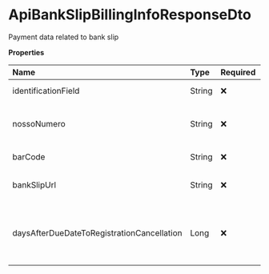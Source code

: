 # ApiBankSlipBillingInfoResponseDto

Payment data related to bank slip

**Properties**

| Name                                       | Type   | Required | Description                                                        |
| :----------------------------------------- | :----- | :------- | :----------------------------------------------------------------- |
| identificationField                        | String | ❌       | Digitable bill line                                                |
| nossoNumero                                | String | ❌       | Unique identification of the bank slip                             |
| barCode                                    | String | ❌       | Bank slip bar code                                                 |
| bankSlipUrl                                | String | ❌       | URL to download the bank slip                                      |
| daysAfterDueDateToRegistrationCancellation | Long   | ❌       | Days after registration cancellation deadline (only for bank slip) |

<!-- This file was generated by liblab | https://liblab.com/ -->
